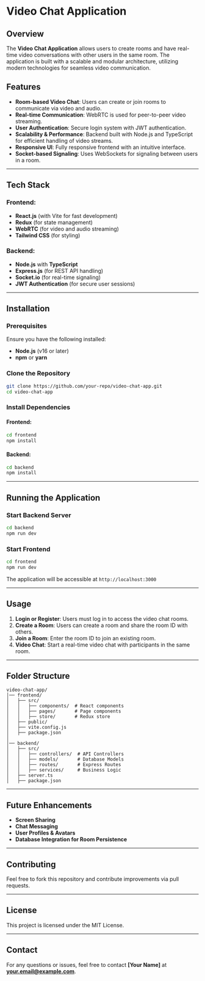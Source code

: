 # Video Chat Application

## Overview
The **Video Chat Application** allows users to create rooms and have real-time video conversations with other users in the same room. The application is built with a scalable and modular architecture, utilizing modern technologies for seamless video communication.

## Features
- **Room-based Video Chat**: Users can create or join rooms to communicate via video and audio.
- **Real-time Communication**: WebRTC is used for peer-to-peer video streaming.
- **User Authentication**: Secure login system with JWT authentication.
- **Scalability & Performance**: Backend built with Node.js and TypeScript for efficient handling of video streams.
- **Responsive UI**: Fully responsive frontend with an intuitive interface.
- **Socket-based Signaling**: Uses WebSockets for signaling between users in a room.

---

## Tech Stack

### Frontend:
- **React.js** (with Vite for fast development)
- **Redux** (for state management)
- **WebRTC** (for video and audio streaming)
- **Tailwind CSS** (for styling)

### Backend:
- **Node.js** with **TypeScript**
- **Express.js** (for REST API handling)
- **Socket.io** (for real-time signaling)
- **JWT Authentication** (for secure user sessions)

---

## Installation

### Prerequisites
Ensure you have the following installed:
- **Node.js** (v16 or later)
- **npm** or **yarn**

### Clone the Repository
```sh
git clone https://github.com/your-repo/video-chat-app.git
cd video-chat-app
```

### Install Dependencies
#### Frontend:
```sh
cd frontend
npm install
```
#### Backend:
```sh
cd backend
npm install
```

---

## Running the Application

### Start Backend Server
```sh
cd backend
npm run dev
```

### Start Frontend
```sh
cd frontend
npm run dev
```

The application will be accessible at `http://localhost:3000`

---

## Usage
1. **Login or Register**: Users must log in to access the video chat rooms.
2. **Create a Room**: Users can create a room and share the room ID with others.
3. **Join a Room**: Enter the room ID to join an existing room.
4. **Video Chat**: Start a real-time video chat with participants in the same room.

---

## Folder Structure
```
video-chat-app/
│── frontend/
│   ├── src/
│   │   ├── components/  # React components
│   │   ├── pages/       # Page components
│   │   ├── store/       # Redux store
│   ├── public/
│   ├── vite.config.js
│   ├── package.json
│
│── backend/
│   ├── src/
│   │   ├── controllers/  # API Controllers
│   │   ├── models/       # Database Models
│   │   ├── routes/       # Express Routes
│   │   ├── services/     # Business Logic
│   ├── server.ts
│   ├── package.json
```

---

## Future Enhancements
- **Screen Sharing**
- **Chat Messaging**
- **User Profiles & Avatars**
- **Database Integration for Room Persistence**

---

## Contributing
Feel free to fork this repository and contribute improvements via pull requests.

---

## License
This project is licensed under the MIT License.

---

## Contact
For any questions or issues, feel free to contact **[Your Name]** at **your.email@example.com**.

